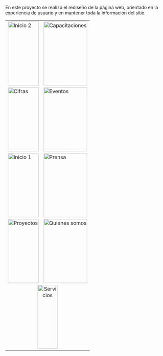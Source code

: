 <p>En este proyecto se realizó el rediseño de la página web, orientado en la experiencia de usuario y en mantener toda la información del sitio.</p>

<table>
  <tr>
    <td><img src="https://github.com/user-attachments/assets/e377972e-5613-4934-9f6c-f10879c75abc" alt="Inicio 2" width="100%" height="200"/></td>
    <td><img src="https://github.com/user-attachments/assets/0cbda18b-f034-487c-b97d-86e6929d3c9f" alt="Capacitaciones" width="100%" height="200"/></td>
  </tr>
  <tr>
    <td><img src="https://github.com/user-attachments/assets/abaa05a5-ee60-435b-91c8-7c66c6851f12" alt="Cifras" width="100%" height="200"/></td>
    <td><img src="https://github.com/user-attachments/assets/265ca155-4627-40ff-881d-2e80e0fa0a7b" alt="Eventos" width="100%" height="200"/></td>
  </tr>
  <tr>
    <td><img src="https://github.com/user-attachments/assets/46b8af33-b619-46ce-b1f1-9a2392e68284" alt="Inicio 1" width="100%" height="200"/></td>
    <td><img src="https://github.com/user-attachments/assets/f7a90646-0ea9-4dd8-8aed-9102a461542f" alt="Prensa" width="100%" height="200"/></td>
  </tr>
  <tr>
    <td><img src="https://github.com/user-attachments/assets/ba1e3f0f-6858-4b54-a22e-6069ebc6a2ea" alt="Proyectos" width="100%" height="200"/></td>
    <td><img src="https://github.com/user-attachments/assets/c168ff29-7627-45d0-b973-e7b014fba58e" alt="Quiénes somos" width="100%" height="200"/></td>
  </tr>
  <tr>
    <td colspan="2" align="center">
      <img src="https://github.com/user-attachments/assets/92c2b03f-258b-4b71-a726-06dbce8c7d51" alt="Servicios" width="50%" height="200"/>
    </td>
  </tr>
</table>


